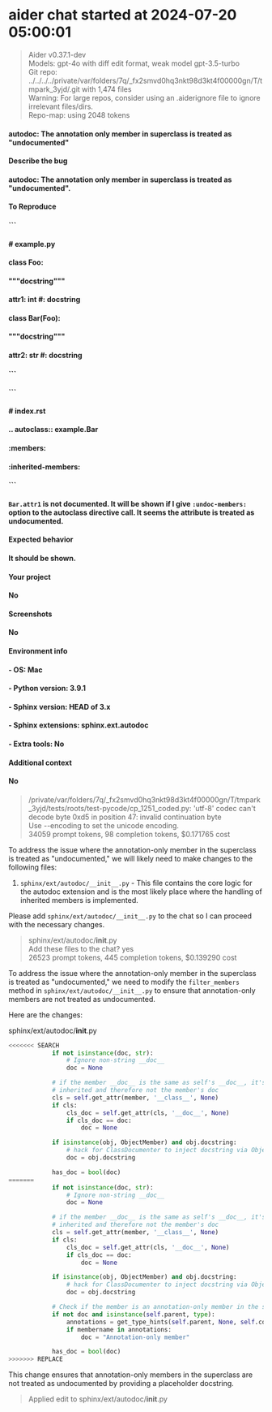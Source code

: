 
# aider chat started at 2024-07-20 05:00:01

> Aider v0.37.1-dev  
> Models: gpt-4o with diff edit format, weak model gpt-3.5-turbo  
> Git repo: ../../../../private/var/folders/7q/_fx2smvd0hq3nkt98d3kt4f00000gn/T/tmpark_3yjd/.git with 1,474 files  
> Warning: For large repos, consider using an .aiderignore file to ignore irrelevant files/dirs.  
> Repo-map: using 2048 tokens  

#### autodoc: The annotation only member in superclass is treated as "undocumented"  
#### **Describe the bug**  
#### autodoc: The annotation only member in superclass is treated as "undocumented".  
####   
#### **To Reproduce**  
####   
#### ```  
#### # example.py  
#### class Foo:  
####     """docstring"""  
####     attr1: int  #: docstring  
####   
####   
#### class Bar(Foo):  
####     """docstring"""  
####     attr2: str  #: docstring  
#### ```  
#### ```  
#### # index.rst  
#### .. autoclass:: example.Bar  
####    :members:  
####    :inherited-members:  
#### ```  
####   
#### `Bar.attr1` is not documented. It will be shown if I give `:undoc-members:` option to the autoclass directive call. It seems the attribute is treated as undocumented.  
####   
#### **Expected behavior**  
#### It should be shown.  
####   
#### **Your project**  
#### No  
####   
#### **Screenshots**  
#### No  
####   
#### **Environment info**  
#### - OS: Mac  
#### - Python version: 3.9.1  
#### - Sphinx version: HEAD of 3.x  
#### - Sphinx extensions: sphinx.ext.autodoc  
#### - Extra tools: No  
####   
#### **Additional context**  
#### No  
####  
> /private/var/folders/7q/_fx2smvd0hq3nkt98d3kt4f00000gn/T/tmpark_3yjd/tests/roots/test-pycode/cp_1251_coded.py: 'utf-8' codec can't decode byte 0xd5 in position 47: invalid continuation byte  
> Use --encoding to set the unicode encoding.  
> 34059 prompt tokens, 98 completion tokens, $0.171765 cost  

To address the issue where the annotation-only member in the superclass is treated as "undocumented," we will likely need to make changes to the following files:

1. `sphinx/ext/autodoc/__init__.py` - This file contains the core logic for the autodoc extension and is the most likely place where the handling of inherited members is implemented.

Please add `sphinx/ext/autodoc/__init__.py` to the chat so I can proceed with the necessary changes.

> sphinx/ext/autodoc/__init__.py  
> Add these files to the chat? yes  
> 26523 prompt tokens, 445 completion tokens, $0.139290 cost  

To address the issue where the annotation-only member in the superclass is treated as "undocumented," we need to modify the `filter_members` method in `sphinx/ext/autodoc/__init__.py` to ensure that annotation-only members are not treated as undocumented.

Here are the changes:

sphinx/ext/autodoc/__init__.py
```python
<<<<<<< SEARCH
            if not isinstance(doc, str):
                # Ignore non-string __doc__
                doc = None

            # if the member __doc__ is the same as self's __doc__, it's just
            # inherited and therefore not the member's doc
            cls = self.get_attr(member, '__class__', None)
            if cls:
                cls_doc = self.get_attr(cls, '__doc__', None)
                if cls_doc == doc:
                    doc = None

            if isinstance(obj, ObjectMember) and obj.docstring:
                # hack for ClassDocumenter to inject docstring via ObjectMember
                doc = obj.docstring

            has_doc = bool(doc)
=======
            if not isinstance(doc, str):
                # Ignore non-string __doc__
                doc = None

            # if the member __doc__ is the same as self's __doc__, it's just
            # inherited and therefore not the member's doc
            cls = self.get_attr(member, '__class__', None)
            if cls:
                cls_doc = self.get_attr(cls, '__doc__', None)
                if cls_doc == doc:
                    doc = None

            if isinstance(obj, ObjectMember) and obj.docstring:
                # hack for ClassDocumenter to inject docstring via ObjectMember
                doc = obj.docstring

            # Check if the member is an annotation-only member in the superclass
            if not doc and isinstance(self.parent, type):
                annotations = get_type_hints(self.parent, None, self.config.autodoc_type_aliases)
                if membername in annotations:
                    doc = "Annotation-only member"

            has_doc = bool(doc)
>>>>>>> REPLACE
```

This change ensures that annotation-only members in the superclass are not treated as undocumented by providing a placeholder docstring.

> Applied edit to sphinx/ext/autodoc/__init__.py  
